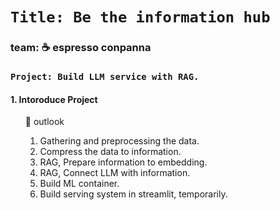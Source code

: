 # `Title: Be the information hub`</br>    
### team: ☕ espresso conpanna    </br>    

### `Project: Build LLM service with RAG.` </br>  
#### 1. Intoroduce Project</br>
<ol> 🌄 outlook
  <ol>
    <li>Gathering and preprocessing the data. </li>    
    <li>Compress the data to information. </li>   
    <li>RAG, Prepare information to embedding.</li>    
    <li>RAG, Connect LLM with information.</li>   
    <li>Build ML container.</li>   
    <li>Build serving system in streamlit, temporarily.</li>   
  </ol>
</ol>



